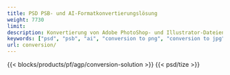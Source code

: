 ```yaml
---
title: PSD PSB- und AI-Formatkonvertierungslösung
weight: 7730
limit: 
description: Konvertierung von Adobe PhotoShop- und Illustrator-Dateien, Bildern und anderen Formaten
keywords: ["psd", "psb", "ai", "conversion to png", "conversion to jpg", "conversion to pdf", "convert to gif", "convert to bmp", "convert to tiff"]
url: conversion/
---
```


{{< blocks/products/pf/agp/conversion-solution >}} 
{{< psd/tize >}}
